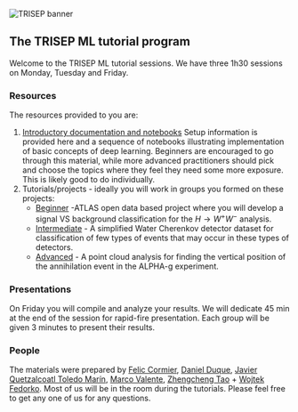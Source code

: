 ![TRISEP banner](https://www.trisep.ca/wp-content/uploads/2019/02/trisep_logo.png)


## The TRISEP ML tutorial program
Welcome to the TRISEP ML tutorial sessions. We have three 1h30 sessions on Monday, Tuesday and Friday. 

### Resources
The resources provided to you are:
1. [Introductory documentation and notebooks](https://github.com/TRISEP-2025-ML-tutorials/Intro-notebooks) Setup information is provided here and a sequence of notebooks illustrating implementation of basic concepts of deep learning. Beginners are encouraged to go through this material, while more advanced practitioners should pick and choose the topics where they feel they need some more exposure. This is likely good to do individually.
2. Tutorials/projects - ideally you will work in groups you formed on these projects: 
   - [Beginner](https://github.com/TRISEP-2025-ML-tutorials/BeginnerTutorial) -ATLAS open data based project where you will develop a signal VS background classification for the $`H\to W^+W^-`$ analysis.
   - [Intermediate](https://github.com/TRISEP-2025-ML-tutorials/IntermediateTutorial) - A simplified Water Cherenkov detector dataset for classification of few types of events that may occur in these types of detectors.
   - [Advanced](https://github.com/TRISEP-2025-ML-tutorials/AdvancedTutorial) - A point cloud analysis for finding the vertical position of the annihilation event in the ALPHA-g experiment.


### Presentations
On Friday you will compile and analyze your results. We will dedicate 45 min at the end of the session for rapid-fire presentation. Each group will be given 3 minutes to present their results.

### People
The materials were prepared by [Felic Cormier](https://github.com/felix-cormier), [Daniel Duque](https://github.com/DJDuque), [Javier Quetzalcoatl Toledo Marín](https://github.com/jquetzalcoatl), [Marco Valente](https://github.com/MarcoValente), [Zhengcheng Tao](https://github.com/zctao) + [Wojtek Fedorko](https://github.com/wfedorko). Most of us will be in the room during the tutorials. Please feel free to get any one of us for any questions.



